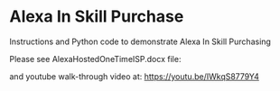 # Alexa In Skill Purchase

Instructions and Python code to demonstrate Alexa In Skill Purchasing

Please see AlexaHostedOneTimeISP.docx file:

and youtube walk-through video at: https://youtu.be/IWkqS8779Y4


